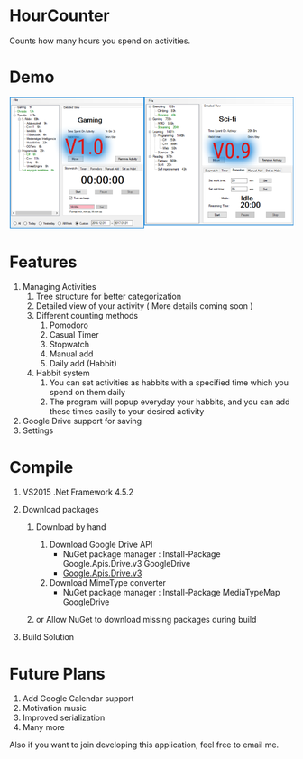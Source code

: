 # HourCounter
Counts how many hours you spend on activities.

Demo
=================================
![alt tag](screen.PNG) 

Features
=================================
1. Managing Activities
	1. Tree structure for better categorization
	2. Detailed view of your activity ( More details coming soon )
	3. Different counting methods
		1. Pomodoro
		2. Casual Timer
		3. Stopwatch
		4. Manual add
		5. Daily add (Habbit)
	4. Habbit system
		1. You can set activities as habbits with a specified time which you spend on them daily
		2. The program will popup everyday your habbits, and you can add these times easily to your desired activity
2. Google Drive support for saving
3. Settings 

Compile
=================================

1. VS2015 .Net Framework 4.5.2
2. Download packages
	1. Download by hand
		1. Download Google Drive API 
		    * NuGet package manager : Install-Package Google.Apis.Drive.v3 GoogleDrive
			* <a href="https://www.nuget.org/packages/Google.Apis.Drive.v3/">Google.Apis.Drive.v3</a>
		2. Download MimeType converter
			* NuGet package manager : Install-Package MediaTypeMap GoogleDrive
	
	2. or Allow NuGet to download missing packages during build
			
3. Build Solution

Future Plans
=================================

1. Add Google Calendar support
2. Motivation music
3. Improved serialization
4. Many more

Also if you want to join developing this application, feel free to email me.
